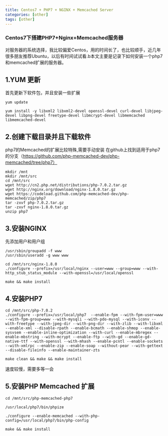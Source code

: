 ```yaml
---
title: Centos7 + PHP7 + NGINX + Memcached Server
categories: [other]
tags: [other]
---
```


### Centos7下搭建PHP7+Nginx+Memcached服务器

对服务器的系统选择，我比较偏爱Centos，用的时间长了，也比较顺手，近几年很多朋友推荐Ubuntu，以后有时间试试看.b本文主要是记录下如何安装一个php7和memcached扩展的服务器。

## 1.YUM 更新

首先更新下软件包，并且安装一些扩展

```shell
yum update

yum install -y libxml2 libxml2-devel openssl-devel curl-devel libjpeg-devel libpng-devel freetype-devel libmcrypt-devel libmemcached libmemcached-devel

```
## 2.创建下载目录并且下载软件

php7的Memcached的扩展比较特殊,需要手动安装
在github上找到适用于php7的分支（https://github.com/php-memcached-dev/php-memcached/tree/php7）

```shell
mkdir /mnt
mkdir /mnt/src
cd /mnt/src
wget http://cn2.php.net/distributions/php-7.0.2.tar.gz
wget http://nginx.org/download/nginx-1.8.0.tar.gz
wget https://codeload.github.com/php-memcached-dev/php-memcached/zip/php7
tar -zxvf php-7.0.2.tar.gz
tar -zxvf nginx-1.8.0.tar.gz
unzip php7
```


## 3.安装NGINX

先添加用户和用户组

```shell
/usr/sbin/groupadd -f www
/usr/sbin/useradd -g www www

cd /mnt/src/nginx-1.8.0
./configure --prefix=/usr/local/nginx --user=www --group=www --with-http_stub_status_module --with-openssl=/usr/local/openssl

make && make install
```

## 4.安装PHP7

```shell
cd /mnt/src/php-7.0.2
./configure --prefix=/usr/local/php7  --enable-fpm --with-fpm-user=www --with-fpm-group=www --with-mysqli --with-pdo-mysql --with-iconv --with-freetype --with-jpeg-dir --with-png-dir --with-zlib --with-libxml --enable-xml --disable-rpath --enable-bcmath --enable-shmop --enable-sysvsem --enable-inline-optimization --with-curl --enable-mbregex --enable-mbstring --with-mcrypt --enable-ftp --with-gd --enable-gd-native-ttf --with-openssl --with-mhash --enable-pcntl --enable-sockets --with-xmlrpc --enable-zip --enable-soap --without-pear --with-gettext --disable-fileinfo --enable-maintainer-zts

make clean && make && make install
```
速度较慢，需要多等一会

## 5.安装PHP Memcached 扩展


```shell
cd /mnt/src/php-memcached-php7

/usr/local/php7/bin/phpize

./configure --enable-memcached --with-php-config=/usr/local/php7/bin/php-config

make && make install
```


